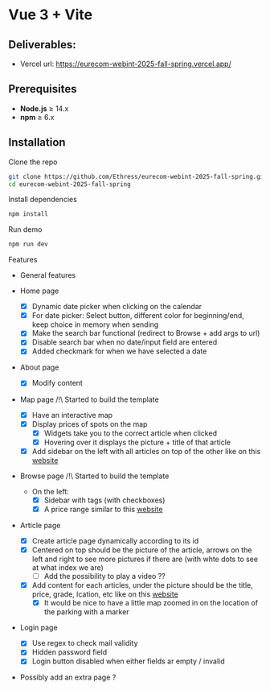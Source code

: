# Vue 3 + Vite
## Deliverables:

* Vercel url: https://eurecom-webint-2025-fall-spring.vercel.app/

## Prerequisites

- **Node.js** ≥ 14.x
- **npm** ≥ 6.x

## Installation

Clone the repo
```bash
git clone https://github.com/Ethress/eurecom-webint-2025-fall-spring.git
cd eurecom-webint-2025-fall-spring
```

Install dependencies
```bash
npm install
```

Run demo

```bash
npm run dev
```

Features

- General features

- Home page
    - [x] Dynamic date picker when clicking on the calendar
    - [x] For date picker: Select button, different color for beginning/end, keep choice in memory when sending
    - [x] Make the search bar functional (redirect to Browse + add args to url)
    - [x] Disable search bar when no date/input field are entered
    - [x] Added checkmark for when we have selected a date

- About page
    - [x] Modify content
- Map page
    /!\ Started to build the template
    - [x] Have an interactive map
    - [x] Display prices of spots on the map
        - [x] Widgets take you to the correct article when clicked
        - [x] Hovering over it displays the picture + title of that article
    - [x] Add sidebar on the left with all articles on top of the other like on this [website](https://blog.mapbox.com/search-for-your-next-apartment-with-rentpath-34ac78d31d52)
- Browse page
    /!\ Started to build the template 
    - On the left:
        - [x] Sidebar with tags (with checkboxes)
        - [x] A price range similar to this [website](https://stock.adobe.com/fr/images/price-range-filter-in-modern-style-for-your-ui-ux-design-vector-illustration/486137596)
- Article page
    - [x] Create article page dynamically according to its id
    - [x] Centered on top should be the picture of the article, arrows on the left and right to see more pictures if there are (with whte dots to see at what index we are)
        - [ ] Add the possibility to play a video ??
    - [x] Add content for each articles, under the picture should be the title, price, grade, lcation, etc like on this [website](https://www.seloger.com/annonces/locations/parking/antibes-06/les-combes/235661643.htm?ln=classified_search_results&serp_view=list&search=distributionTypes%3DRent%26estateTypes%3DParking%26locations%3DAD08FR1954%26order%3DDateDesc&m=classified_search_results_classified_classified_detail_L)
        - [x] It would be nice to have a little map zoomed in on the location of the parking with a marker
- Login page
    - [x] Use regex to check mail validity
    - [x] Hidden password field
    - [x] Login button disabled when either fields ar empty / invalid
- Possibly add an extra page ?
